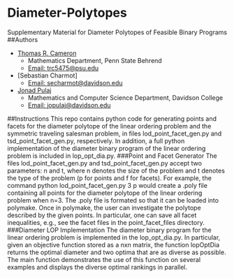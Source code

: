 # Diameter-Polytopes
Supplementary Material for Diameter Polytopes of Feasible Binary Programs
##Authors
* [Thomas R. Cameron](https://thomasrcameron.com)
	* Mathematics Department, Penn State Behrend
	* [Email: trc5475@psu.edu](mailto:trc5475@psu.edu)
* [Sebastian Charmot]
	* [Email: secharmot@davidson.edu](mailto:secharmot@davidson.edu)
* [Jonad Pulaj](https://jonadpulaj.com)
	* Mathematics and Computer Science Department, Davidson College
	* [Email: jopulaj@davidson.edu](mailto:jopulaj@davidson.edu)
	
##Instructions
This repo contains python code for generating points and facets for the diameter polytope of the linear ordering problem and the symmetric traveling salesman problem, in files lod_point_facet_gen.py and tsd_point_facet_gen.py, respectively. In addition, a full python implementation of the diameter binary program of the linear ordering problem is included in lop_opt_dia.py. 
###Point and Facet Generator
The files lod_point_facet_gen.py and tsd_point_facet_gen.py accept two parameters: n and t, where n denotes the size of the problem and t denotes the type of the problem (p for points and f for facets). For example, the command python lod_point_facet_gen.py 3 p would create a .poly file containing all points for the diameter polytope of the linear ordering problem when n=3. The .poly file is formated so that it can be loaded into polymake. Once in polymake, the user can investigate the polytope described by the given points. In particular, one can save all facet inequalities, e.g., see the facet files in the point_facet_files directory. 
###Diameter LOP Implementation
The diameter binary program for the linear ordering problem is implemented in the lop_opt_dia.py. In particular, given an objective function stored as a nxn matrix, the function lopOptDia returns the optimal diameter and two optima that are as diverse as possible. The main function demonstrates the use of this function on several examples and displays the diverse optimal rankings in parallel.